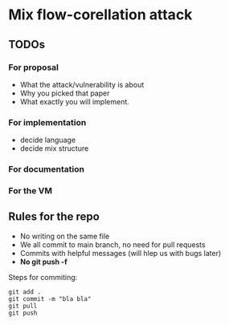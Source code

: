 # Mix flow-corellation attack

## TODOs

### For proposal
 - What the attack/vulnerability is about
 - Why you picked that paper
 - What exactly you will implement. 

### For implementation
 - decide language
 - decide mix structure

### For documentation

### For the VM

## Rules for the repo
 - No writing on the same file
 - We all commit to main branch, no need for pull requests
 - Commits with helpful messages (will hlep us with bugs later)
 - **No git push -f**

Steps for commiting:

```
git add .
git commit -m "bla bla"
git pull
git push
```